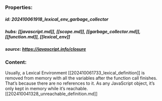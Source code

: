 ### Properties:


##### id: 202410061918_lexical_env_garbage_collector
##### hubs: [[javascript.md]], [[scope.md]], [[garbage_collector.md]], [[function.md]], [[lexical_env]]
##### source: https://javascript.info/closure


### Content:

Usually, a Lexical Environment [[202410061733_lexical_definition]] is removed from memory with all the variables after the function call finishes. That’s because there are no references to it. As any JavaScript object, it’s only kept in memory while it’s reachable. [[202410041328_unreachable_definition.md]]